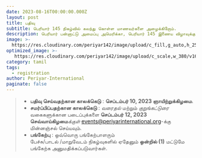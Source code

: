 ```yaml
---
date: 2023-08-16T00:00:00.000Z
layout: post
title: பதிவு
subtitle: பெரியார் 145 நிகழ்வில் கலந்து கொள்ள மாணவர்களை அழைக்கிறோம்.
description: பெரியார் பன்னாட்டு அமைப்பு அமெரிக்கா, பெரியார் 145 இணைய விழாவுக்கு உங்களை அன்புடன் வரவேற்கிறது.
image: >-
  https://res.cloudinary.com/periyar142/image/upload/c_fill,g_auto,h_250,w_970/b_rgb:000000,e_gradient_fade,y_0/c_scale,co_rgb:ffffff,fl_relative/v1630451271/Registration_tksk3m.jpg
optimized_image: >-
   https://res.cloudinary.com/periyar142/image/upload/c_scale,w_380/v1630451271/Registration_tksk3m.jpg
category: tamil
tags:
  - registration
author: Periyar-International
paginate: false
---
```

> -  **பதிவு செய்வதற்கான காலக்கெடு** : **செப்டம்பர் 10, 2023 ஞாயிற்றுக்கிழமை**.
> -  **சமர்ப்பிப்பதற்கான காலக்கெடு** : *வரைதல்* மற்றும் *குறுங்கட்டுரை* வகைகளுக்கான படைப்புக்களை **செப்டம்பர் 12, 2023 செவ்வாய்கிழமை***க்குள்* [events@periyarinternational.org](mailto:events@periyarinternational.org)-க்கு
> மின்னஞ்சல் செய்யவும்.
> -  **பங்கேற்பு** : ஒவ்வொரு பங்கேற்பாளரும் <br/> பேச்சு/பாடல் /மாறுவேடம் நிகழ்வுகளில் ஏதேனும் **ஒன்றில் (1)** மட்டுமே பங்கேற்க அனுமதிக்கப்படுவார்கள்.

<div data-paperform-id="hsomy1uf"></div><script>(function() {var script = document.createElement('script'); script.src = "https://paperform.co/__embed.min.js"; document.body.appendChild(script); })()</script>